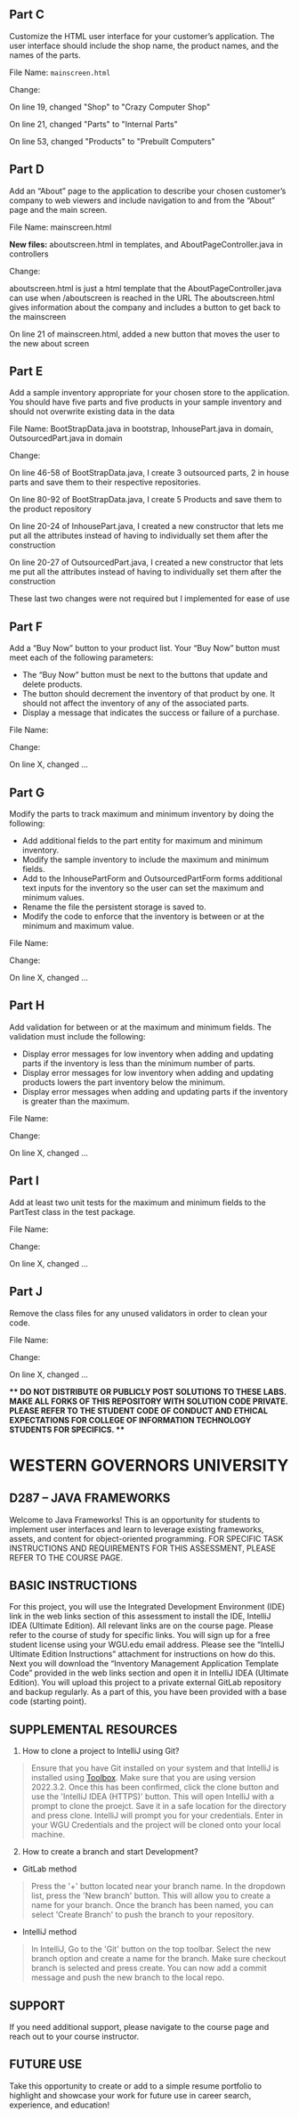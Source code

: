 ## Part C 
Customize the HTML user interface for your customer’s application. The user interface should include the shop name, the product names, and the names of the parts.

File Name: `mainscreen.html`

Change:

On line 19, changed "Shop" to "Crazy Computer Shop"

On line 21, changed "Parts" to "Internal Parts"

On line 53, changed "Products" to "Prebuilt Computers"

   
## Part D
Add an “About” page to the application to describe your chosen customer’s company to web viewers and include navigation to and from the “About” page and the main screen.

File Name: mainscreen.html

 **New files:** aboutscreen.html in templates, and AboutPageController.java in controllers 

Change:

aboutscreen.html is just a html template that the AboutPageController.java can use when /aboutscreen is reached in the URL
The aboutscreen.html gives information about the company and includes a button to get back to the mainscreen

On line 21 of mainscreen.html, added a new button that moves the user to the new about screen

## Part E
Add a sample inventory appropriate for your chosen store to the application. You should have five parts and five products in your sample inventory and should not overwrite existing data in the data

File Name: BootStrapData.java in bootstrap, InhousePart.java in domain, OutsourcedPart.java in domain

Change: 
        
On line 46-58 of BootStrapData.java, I create 3 outsourced parts, 2 in house parts and save them to their respective repositories.

On line 80-92 of BootStrapData.java, I create 5 Products and save them to the product repository

On line 20-24 of InhousePart.java, I created a new constructor that lets me put all the attributes instead of having to individually set them after the construction

On line 20-27 of OutsourcedPart.java, I created a new constructor that lets me put all the attributes instead of having to individually set them after the construction

These last two changes were not required but I implemented for ease of use

## Part F
Add a “Buy Now” button to your product list. Your “Buy Now” button must meet each of the following parameters:
-  The “Buy Now” button must be next to the buttons that update and delete products.
- The button should decrement the inventory of that product by one. It should not affect the inventory of any of the associated parts.
-  Display a message that indicates the success or failure of a purchase.

File Name:

Change:

On line X, changed ...

## Part G
Modify the parts to track maximum and minimum inventory by doing the following:
-  Add additional fields to the part entity for maximum and minimum inventory.
-  Modify the sample inventory to include the maximum and minimum fields.
-  Add to the InhousePartForm and OutsourcedPartForm forms additional text inputs for the inventory so the user can set the maximum and minimum values.
-  Rename the file the persistent storage is saved to.
-  Modify the code to enforce that the inventory is between or at the minimum and maximum value.

File Name: 

Change:
    
On line X, changed ...

## Part H
Add validation for between or at the maximum and minimum fields. The validation must include the following:
-  Display error messages for low inventory when adding and updating parts if the inventory is less than the minimum number of parts.
-  Display error messages for low inventory when adding and updating products lowers the part inventory below the minimum.
-  Display error messages when adding and updating parts if the inventory is greater than the maximum.

File Name: 

Change:

On line X, changed ...

## Part I
Add at least two unit tests for the maximum and minimum fields to the PartTest class in the test package.

File Name: 

Change:
        
On line X, changed ...

## Part J
Remove the class files for any unused validators in order to clean your code.

File Name: 

Change:
    
On line X, changed ...

<strong>** DO NOT DISTRIBUTE OR PUBLICLY POST SOLUTIONS TO THESE LABS. MAKE ALL FORKS OF THIS REPOSITORY WITH SOLUTION CODE PRIVATE. PLEASE REFER TO THE STUDENT CODE OF CONDUCT AND ETHICAL EXPECTATIONS FOR COLLEGE OF INFORMATION TECHNOLOGY STUDENTS FOR SPECIFICS. ** </strong>

# WESTERN GOVERNORS UNIVERSITY 
## D287 – JAVA FRAMEWORKS
Welcome to Java Frameworks! This is an opportunity for students to implement user interfaces and learn to leverage existing frameworks, assets, and content for object-oriented programming.
FOR SPECIFIC TASK INSTRUCTIONS AND REQUIREMENTS FOR THIS ASSESSMENT, PLEASE REFER TO THE COURSE PAGE.
## BASIC INSTRUCTIONS
For this project, you will use the Integrated Development Environment (IDE) link in the web links section of this assessment to install the IDE, IntelliJ IDEA (Ultimate Edition). All relevant links are on the course page. Please refer to the course of study for specific links. You will sign up for a free student license using your WGU.edu email address. Please see the “IntelliJ Ultimate Edition Instructions” attachment for instructions on how do this. Next you will download the “Inventory Management Application Template Code” provided in the web links section and open it in IntelliJ IDEA (Ultimate Edition). You will upload this project to a private external GitLab repository and backup regularly. As a part of this, you have been provided with a base code (starting point). 

## SUPPLEMENTAL RESOURCES  
1.	How to clone a project to IntelliJ using Git?

> Ensure that you have Git installed on your system and that IntelliJ is installed using [Toolbox](https://www.jetbrains.com/toolbox-app/). Make sure that you are using version 2022.3.2. Once this has been confirmed, click the clone button and use the 'IntelliJ IDEA (HTTPS)' button. This will open IntelliJ with a prompt to clone the proejct. Save it in a safe location for the directory and press clone. IntelliJ will prompt you for your credentials. Enter in your WGU Credentials and the project will be cloned onto your local machine.  

2. How to create a branch and start Development?

- GitLab method
> Press the '+' button located near your branch name. In the dropdown list, press the 'New branch' button. This will allow you to create a name for your branch. Once the branch has been named, you can select 'Create Branch' to push the branch to your repository.

- IntelliJ method
> In IntelliJ, Go to the 'Git' button on the top toolbar. Select the new branch option and create a name for the branch. Make sure checkout branch is selected and press create. You can now add a commit message and push the new branch to the local repo.

## SUPPORT
If you need additional support, please navigate to the course page and reach out to your course instructor.
## FUTURE USE
Take this opportunity to create or add to a simple resume portfolio to highlight and showcase your work for future use in career search, experience, and education!
